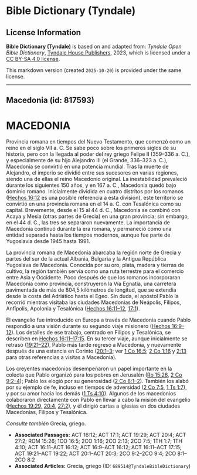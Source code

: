 # Bible Dictionary (Tyndale)

## License Information

**Bible Dictionary (Tyndale)** is based on and adapted from: _Tyndale Open Bible Dictionary_, [Tyndale House Publishers](https://tyndaleopenresources.com/), 2023, which is licensed under a [CC BY-SA 4.0 license](https://creativecommons.org/licenses/by-sa/4.0/legalcode.en).

This markdown version (created `2025-10-20`) is provided under the same license.



--------------------------------

## Macedonia (id: 817593)

MACEDONIA
=========

Provincia romana en tiempos del Nuevo Testamento, que comenzó como un reino en el siglo VII a. C. Se sabe poco sobre los primeros siglos de su historia, pero con la llegada al poder del rey griego Felipe II (359–336 a. C.), y especialmente de su hijo Alejandro III (el Grande, 336–323 a. C.), Macedonia se convirtió en una potencia mundial. Tras la muerte de Alejandro, el imperio se dividió entre sus sucesores en varias regiones, siendo una de ellas el reino Macedonio original. La inestabilidad prevaleció durante los siguientes 150 años, y en 167 a. C., Macedonia quedó bajo dominio romano. Inicialmente dividida en cuatro distritos por los romanos ([Hechos 16:12](https://ref.ly/Acts16:12) es una posible referencia a esta división), este territorio se convirtió en una provincia romana en el 14 a. C. con Tesalónica como su capital. Brevemente, desde el 15 al 44 d. C., Macedonia se combinó con Acaya y Mesia (otras partes de Grecia) en una gran provincia; sin embargo, en el 44 d. C., las tres se separaron nuevamente. La importancia de Macedonia continuó durante la era romana, y permaneció como una entidad separada hasta los tiempos modernos, aunque fue parte de Yugoslavia desde 1945 hasta 1991\.

La provincia romana de Macedonia abarcaba la región norte de Grecia y partes del sur de la actual Albania, Bulgaria y la Antigua República Yugoslava de Macedonia. Conocida por su oro, plata, madera y tierras de cultivo, la región también servía como una ruta terrestre para el comercio entre Asia y Occidente. Poco después de que los romanos incorporaran Macedonia como provincia, construyeron la Vía Egnatia, una carretera pavimentada de más de 804,5 kilómetros de longitud, que se extendía desde la costa del Adriático hasta el Egeo. Sin duda, el apóstol Pablo la recorrió mientras visitaba las ciudades Macedonias de Neápolis, Filipos, Anfípolis, Apolonia y Tesalónica ([Hechos 16:11–12](https://ref.ly/Acts16:11-Acts16:12), [17:1](https://ref.ly/Acts17:1)).

El evangelio fue introducido en Europa a través de Macedonia cuando Pablo respondió a una visión durante su segundo viaje misionero ([Hechos 16:9–12](https://ref.ly/Acts16:9-Acts16:12)). Los detalles de ese trabajo, centrado en Filipos y Tesalónica, se describen en [Hechos 16:11–17:15](https://ref.ly/Acts16:11-Acts17:15). En su tercer viaje, aunque inicialmente se retrasó ([19:21–22](https://ref.ly/Acts19:21-Acts19:22)), Pablo más tarde regresó a Macedonia, y nuevamente después de una estancia en Corinto ([20:1–3](https://ref.ly/Acts20:1-Acts20:3); ver [1 Co 16:5](https://ref.ly/1Cor16:5); [2 Co 1:16](https://ref.ly/2Cor1:16) y [2:13](https://ref.ly/2Cor2:13) para otras referencias a visitas a Macedonia).

Los creyentes macedonios desempeñaron un papel importante en la colecta que Pablo organizó para los pobres en Jerusalén ([Ro 15:26](https://ref.ly/Rom15:26), [2 Co 9:2–4](https://ref.ly/2Cor9:2-2Cor9:4)); Pablo los elogió por su generosidad ([2 Co 8:1–2](https://ref.ly/2Cor8:1-2Cor8:2)). También los alabó por su ejemplo de fe, incluso en tiempos de adversidad ([2 Co 7:5](https://ref.ly/2Cor7:5), [1 Ts 1:7](https://ref.ly/1Thess1:7)), y por su amor hacia los demás ([1 Ts 4:10](https://ref.ly/1Thess4:10)). Algunos de los macedonios colaboraron directamente con Pablo en llevar a cabo la misión del evangelio ([Hechos 19:29,](https://ref.ly/Acts19:29) [20:4](https://ref.ly/Acts20:4), [27:2](https://ref.ly/Acts27:2)), y él dirigió cartas a iglesias en dos ciudades Macedonias, Filipos y Tesalónica.

*Consulte también* Grecia, griego.

* **Associated Passages:** ACT 16:12; ACT 17:1; ACT 19:29; ACT 20:4; ACT 27:2; ROM 15:26; 1CO 16:5; 2CO 1:16; 2CO 2:13; 2CO 7:5; 1TH 1:7; 1TH 4:10; ACT 16:11–ACT 16:12; ACT 16:9–ACT 16:12; ACT 16:11–ACT 17:15; ACT 19:21–ACT 19:22; ACT 20:1–ACT 20:3; 2CO 9:2–2CO 9:4; 2CO 8:1–2CO 8:2
* **Associated Articles:** Grecia, griego (ID: `689514@TyndaleBibleDictionary`)

